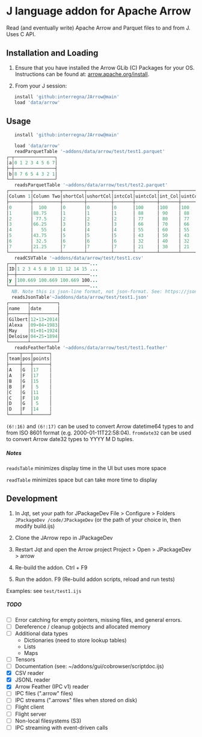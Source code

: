 # J language addon for Apache Arrow
Read (and eventually write) Apache Arrow and Parquet files to and from J.
Uses C API.

## Installation and Loading
1) Ensure that you have installed the Arrow GLib (C) Packages for your OS. Instructions can be found at: [arrow.apache.org/install](https://arrow.apache.org/install/).

2) From your J session:
```j
   install 'github:interregna/JArrow@main'
   load 'data/arrow'
```

## Usage
```j
   install 'github:interregna/JArrow@main'

   load 'data/arrow'
   readParquetTable '~addons/data/arrow/test/test1.parquet'
┌─┬───────────────┐
│a│0 1 2 3 4 5 6 7│
├─┼───────────────┤
│b│8 7 6 5 4 3 2 1│
└─┴───────────────┘
   readsParquetTable '~addons/data/arrow/test/test2.parquet'
┌────────┬──────────┬────────┬─────────┬───────┬────────┬───────┬───────┬────────┬────────┬────────┬──────────┬──────────┬───────────┬────────────┬─────────┬─────────┬───────┬───────────────┐
│Column 1│Column Two│shortCol│ushortCol│intcCol│uintcCol│int_Col│uintCol│int16Col│int32Col│int64Col│float32Col│float64Col│longlongCol│ulonglongCol│DoubleCol│StringCol│boolCol│datetime64Col  │
├────────┼──────────┼────────┼─────────┼───────┼────────┼───────┼───────┼────────┼────────┼────────┼──────────┼──────────┼───────────┼────────────┼─────────┼─────────┼───────┼───────────────┤
│0       │  100     │0       │0        │0      │100     │100    │100    │300     │500     │100     │   600    │   700    │100        │100         │  100    │This     │1      │946684800000000│
│1       │88.75     │1       │1        │1      │ 88     │ 90    │ 88    │263     │443     │ 88     │531.25    │613.75    │ 88        │ 88         │88.75    │ is      │0      │946771200000000│
│2       │ 77.5     │2       │2        │2      │ 77     │ 80    │ 77    │227     │387     │ 77     │ 462.5    │ 527.5    │ 77        │ 77         │ 77.5    │all      │0      │946857600000000│
│3       │66.25     │3       │3        │3      │ 66     │ 70    │ 66    │191     │331     │ 66     │393.75    │441.25    │ 66        │ 66         │66.25    │ valid   │0      │946944000000000│
│4       │   55     │4       │4        │4      │ 55     │ 60    │ 55    │155     │275     │ 55     │   325    │   355    │ 55        │ 55         │   55    │text     │1      │947030400000000│
│5       │43.75     │5       │5        │5      │ 43     │ 50    │ 43    │118     │218     │ 43     │256.25    │268.75    │ 43        │ 43         │43.75    │         │0      │947116800000000│
│6       │ 32.5     │6       │6        │6      │ 32     │ 40    │ 32    │ 82     │162     │ 32     │ 187.5    │ 182.5    │ 32        │ 32         │ 32.5    │data.    │0      │947203200000000│
│7       │21.25     │7       │7        │7      │ 21     │ 30    │ 21    │ 46     │106     │ 21     │118.75    │ 96.25    │ 21        │ 21         │21.25    │         │0      │947289600000000│
└────────┴──────────┴────────┴─────────┴───────┴────────┴───────┴───────┴────────┴────────┴────────┴──────────┴──────────┴───────────┴────────────┴─────────┴─────────┴───────┴───────────────┘
   readCSVTable '~addons/data/arrow/test/test1.csv'
┌──┬───────────────────────────...
│ID│1 2 3 4 5 8 10 11 12 14 15 ...
├──┼───────────────────────────...
│y │100.669 100.669 100.669 100...
└──┴───────────────────────────...
  NB. Note this is json-line format, not json-format. See: https://jsonlines.org
  readsJsonTable'~Jaddons/data/arrow/test/test1.json'
┌───────┬──────────┐
│name   │date      │
├───────┼──────────┤
│Gilbert│12-13-2014│
│Alexa  │09-04-1983│
│May    │01-01-1924│
│Deloise│04-25-1894│
└───────┴──────────┘
   readsFeatherTable '~addons/data/arrow/test/test1.feather'
┌────┬───┬──────┐
│team│pos│points│
├────┼───┼──────┤
│A   │G  │17    │
│A   │F  │17    │
│B   │G  │15    │
│B   │F  │ 5    │
│C   │G  │11    │
│C   │F  │10    │
│D   │G  │ 5    │
│D   │F  │14    │
└────┴───┴──────┘
```
`(6!:16)` and `(6!:17)` can be used to convert Arrow datetime64 types to and from ISO 8601 format (e.g. 2000-01-11T22:58:04).
`fromdate32` can be used to convert Arrow date32 types to YYYY M D tuples.


##### Notes


`readsTable` minimizes display time in the UI but uses more space

`readTable`  minimizes space but can take more time to display


## Development
1) In Jqt, set your path for JPackageDev
   File > Configure > Folders
   `JPackageDev /code/JPackageDev`
   (or the path of your choice in, then modify build.ijs)

2) Clone the JArrow repo in JPackageDev

3) Restart Jqt and open the Arrow project
   Project > Open > JPackageDev > arrow

4) Re-build the addon.
   Ctrl + F9

5) Run the addon.
   F9 (Re-build addon scripts, reload and run tests)

Examples:
see `test/test1.ijs`

##### TODO

* [ ] Error catching for empty pointers, missing files, and general errors.
* [ ] Dereference / cleanup gobjects and allocated memory
* [ ] Additional data types
	- Dictionaries (need to store lookup tables)
	- Lists
	- Maps
* [ ] Tensors	
* [ ] Documentation (see: ~/addons/gui/cobrowser/scriptdoc.ijs)
* [x] CSV reader
* [x] JSONL reader
* [x] Arrow Feather (IPC v1) reader
* [ ] IPC files (".arrow" files)
* [ ] IPC streams (".arrows" files when stored on disk)
* [ ] Flight client 
* [ ] Flight server
* [ ] Non-local filesystems (S3)
* [ ] IPC streaming with event-driven calls
